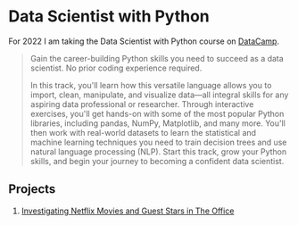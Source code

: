 # Data Scientist with Python

For 2022 I am taking the Data Scientist with Python course on [DataCamp](www.datacamp.com).

> Gain the career-building Python skills you need to succeed as a data scientist. No prior coding experience required.
> 
> In this track, you'll learn how this versatile language allows you to import, clean, manipulate, and visualize data—all integral skills for any aspiring data
> professional or researcher. Through interactive exercises, you'll get hands-on with some of the most popular Python libraries, including pandas, NumPy,
> Matplotlib, and many more. You'll then work with real-world datasets to learn the statistical and machine learning techniques you need to train decision trees
> and use natural language processing (NLP). Start this track, grow your Python skills, and begin your journey to becoming a confident data scientist.

## Projects

1. [Investigating Netflix Movies and Guest Stars in The Office](https://app.datacamp.com/workspace/w/a72dc818-61a8-4337-a240-688e0ae355d9)

